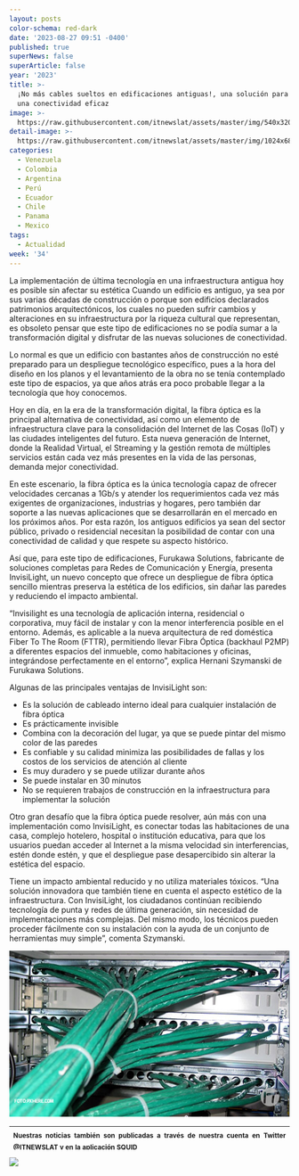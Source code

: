 ```yaml
---
layout: posts
color-schema: red-dark
date: '2023-08-27 09:51 -0400'
published: true
superNews: false
superArticle: false
year: '2023'
title: >-
  ¡No más cables sueltos en edificaciones antiguas!, una solución para lograr
  una conectividad eficaz
image: >-
  https://raw.githubusercontent.com/itnewslat/assets/master/img/540x320/Cableado-p.jpg
detail-image: >-
  https://raw.githubusercontent.com/itnewslat/assets/master/img/1024x680/Cableado-g.jpg
categories:
  - Venezuela
  - Colombia
  - Argentina
  - Perú
  - Ecuador
  - Chile
  - Panama
  - Mexico
tags:
  - Actualidad
week: '34'
---
```

La implementación de última tecnología en una infraestructura antigua hoy es posible sin afectar su estética 
Cuando un edificio es antiguo, ya sea por sus varias décadas de construcción o porque son edificios declarados patrimonios arquitectónicos, los cuales no pueden sufrir cambios y alteraciones en su infraestructura por la riqueza cultural que representan, es obsoleto pensar que este tipo de edificaciones no se podía sumar a la transformación digital y disfrutar de las nuevas soluciones de conectividad.

Lo normal es que un edificio con bastantes años de construcción no esté preparado para un despliegue tecnológico específico, pues a la hora del diseño en los planos y el levantamiento de la obra no se tenía contemplado este tipo de espacios, ya que años atrás era poco probable llegar a la tecnología que hoy conocemos.

Hoy en día, en la era de la transformación digital, la fibra óptica es la principal alternativa de conectividad, así como un elemento de infraestructura clave para la consolidación del Internet de las Cosas (IoT) y las ciudades inteligentes del futuro. Esta nueva generación de Internet, donde la Realidad Virtual, el Streaming y la gestión remota de múltiples servicios están cada vez más presentes en la vida de las personas, demanda mejor conectividad.

En este escenario, la fibra óptica es la única tecnología capaz de ofrecer velocidades cercanas a 1Gb/s y atender los requerimientos cada vez más exigentes de organizaciones, industrias y hogares, pero también dar soporte a las nuevas aplicaciones que se desarrollarán en el mercado en los próximos años. Por esta razón, los antiguos edificios ya sean del sector público, privado o residencial necesitan la posibilidad de contar con una conectividad de calidad y que respete su aspecto histórico. 

Así que, para este tipo de edificaciones, Furukawa Solutions, fabricante de soluciones completas para Redes de Comunicación y Energía, presenta InvisiLight, un nuevo concepto que ofrece un despliegue de fibra óptica sencillo mientras preserva la estética de los edificios, sin dañar las paredes y reduciendo el impacto ambiental.

“Invisilight es una tecnología de aplicación interna, residencial o corporativa, muy fácil de instalar y con la menor interferencia posible en el entorno. Además, es aplicable a la nueva arquitectura de red doméstica Fiber To The Room (FTTR), permitiendo llevar Fibra Óptica (backhaul P2MP) a diferentes espacios del inmueble, como habitaciones y oficinas, integrándose perfectamente en el entorno”, explica Hernani Szymanski de Furukawa Solutions.

Algunas de las principales ventajas de InvisiLight son:

- Es la solución de cableado interno ideal para cualquier instalación de fibra óptica
- Es prácticamente invisible
- Combina con la decoración del lugar, ya que se puede pintar del mismo color de las paredes
- Es confiable y su calidad minimiza las posibilidades de fallas y los costos de los servicios de atención al cliente
- Es muy duradero y se puede utilizar durante años
- Se puede instalar en 30 minutos
- No se requieren trabajos de construcción en la infraestructura para implementar la solución

Otro gran desafío que la fibra óptica puede resolver, aún más con una implementación como InvisiLight, es conectar todas las habitaciones de una casa, complejo hotelero, hospital o institución educativa, para que los usuarios puedan acceder al Internet a la misma velocidad sin interferencias, estén donde estén, y que el despliegue pase desapercibido sin alterar la estética del espacio.

Tiene un impacto ambiental reducido y no utiliza materiales tóxicos. “Una solución innovadora que también tiene en cuenta el aspecto estético de la infraestructura. Con InvisiLight, los ciudadanos continúan recibiendo tecnología de punta y redes de última generación, sin necesidad de implementaciones más complejas. Del mismo modo, los técnicos pueden proceder fácilmente con su instalación con la ayuda de un conjunto de herramientas muy simple”, comenta Szymanski.

![](https://raw.githubusercontent.com/itnewslat/assets/master/img/540x320/Cableado-p.jpg)

<table style="height: 42px;" width="569">
<tbody>
<tr>
<td style="text-align: justify;"><sub><strong>Nuestras noticias también son publicadas a través de nuestra cuenta en Twitter <a href="https://twitter.com/itnewslat?lang=es">@ITNEWSLAT</a> y en la aplicación <a href="https://squidapp.co/en/">SQUID</a></strong></sub></td>
</tr>
</tbody>
</table>

<img src="https://tracker.metricool.com/c3po.jpg?hash=56f88a41e39ab42c063cc51676587a04"/>